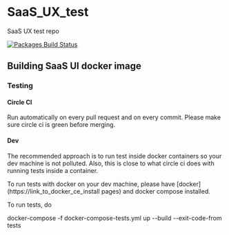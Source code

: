 # SaaS_UX_test
SaaS UX test repo

[![Packages Build Status](https://circleci.com/gh/extremenetworks/saas_ux_test/tree/master.svg?style=shield&circle-token=b619b21089647f85e198d5392e946a3c0fec7637)](https://circleci.com/gh/extremenetworks/saas_ux_test)

## Building SaaS UI docker image

### Testing
#### Circle CI
Run automatically on every pull request and on every commit. Please make sure circle ci is green before merging.

#### Dev
The recommended approach is to run test inside docker containers so your dev machine is not polluted. Also, this is close to what circle ci does with running tests inside a container.

To run tests with docker on your dev machine, please have [docker](https://link_to_docker_ce_install pages) and docker compose installed.

To run tests, do

docker-compose -f docker-compose-tests.yml up --build --exit-code-from tests
